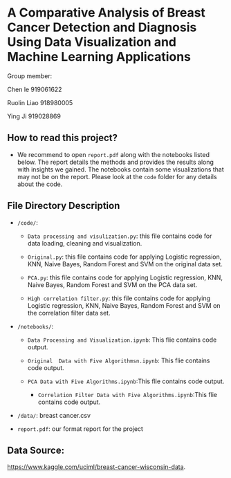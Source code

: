 # A Comparative Analysis of Breast Cancer Detection and Diagnosis Using Data Visualization and Machine Learning Applications
Group member: 

Chen le 919061622

Ruolin Liao 918980005

Ying Ji 919028869

## How to read this project?

* We recommend to open `report.pdf` along with the notebooks listed below. The report details the methods and provides the results along with insights we gained. The notebooks contain some visualizations that may not be on the report. Please look at the `code` folder for any details about the code.

## File Directory Description

* `/code/`: 
	
	* `Data processing and visulization.py`: this file contains code for data loading, cleaning and visualization.

	* `Original.py`: this file contains code for applying Logistic regression, KNN, Naive Bayes, Random Forest and SVM on the original data set. 

	* `PCA.py`: this file contains code for applying Logistic regression, KNN, Naive Bayes, Random Forest and SVM on the PCA data set.
    
	* `High correlation filter.py`: this file contains code for applying Logistic regression, KNN, Naive Bayes, Random Forest and SVM on the 
	correlation filter data set.
    

* `/notebooks/`: 

	* `Data Processing and Visualization.ipynb`: This flie contains code output.
    
	* `Original  Data with Five Algorithmsn.ipynb`: This flie contains code output.
	
  * `PCA Data with Five Algorithms.ipynb`:This flie contains code output.
  
	* `Correlation Filter Data with Five Algorithms.ipynb`:This flie contains code output.

* `/data/`: breast cancer.csv

* `report.pdf`: our format report for the project


## Data Source:
https://www.kaggle.com/uciml/breast-cancer-wisconsin-data.

